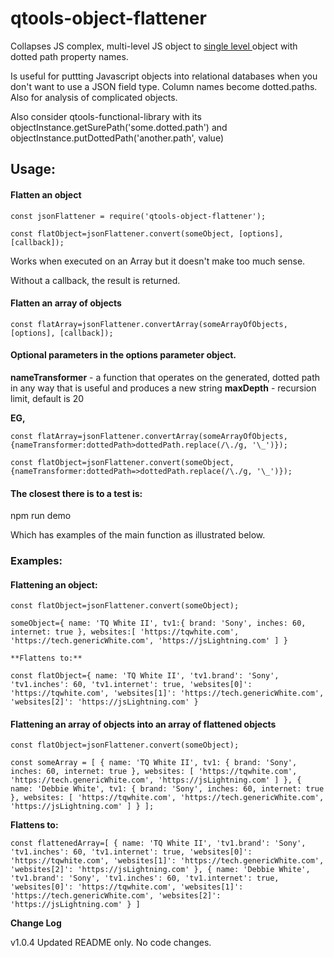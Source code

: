 # qtools-object-flattener

Collapses JS complex, multi-level JS object to <u>single level </u>object with dotted path property names.



Is useful for puttting Javascript objects into relational databases when you don't want to use a JSON field type. Column names become dotted.paths. Also for analysis of complicated objects.



Also consider qtools-functional-library with its objectInstance.getSurePath('some.dotted.path') and objectInstance.putDottedPath('another.path', value)

## Usage:

#### **Flatten an object**

    const jsonFlattener = require('qtools-object-flattener');
    
    const flatObject=jsonFlattener.convert(someObject, [options], [callback]);

Works when executed on an Array but it doesn't make too much sense.

Without a callback, the result is returned.

#### **Flatten an array of objects**

    const flatArray=jsonFlattener.convertArray(someArrayOfObjects, [options], [callback]); 

#### **Optional parameters in the options parameter object.**

**nameTransformer** - a function that operates on the generated, dotted path in any way that is useful and produces a new string
**maxDepth**        - recursion limit, default is 20

**EG,**

    const flatArray=jsonFlattener.convertArray(someArrayOfObjects, {nameTransformer:dottedPath>dottedPath.replace(/\./g, '\_')}); 
    
    const flatObject=jsonFlattener.convert(someObject, {nameTransformer:dottedPath=>dottedPath.replace(/\./g, '\_')});

#### **The closest there is to a test is:**

npm run demo

Which has examples of the main function as illustrated below.

### Examples:

#### **Flattening an object:**

    const flatObject=jsonFlattener.convert(someObject);

`someObject={
    name: 'TQ White II',
    tv1:{
        brand: 'Sony',
        inches: 60,
        internet: true
    },
    websites:[
        'https://tqwhite.com',
        'https://tech.genericWhite.com',
        'https://jsLightning.com'
    ]
}`

`**Flattens to:**`

`const flatObject={
  name: 'TQ White II',
  'tv1.brand': 'Sony',
  'tv1.inches': 60,
  'tv1.internet': true,
  'websites[0]': 'https://tqwhite.com',
  'websites[1]': 'https://tech.genericWhite.com',
  'websites[2]': 'https://jsLightning.com'
}`

#### **Flattening an array of objects into an array of flattened objects**

    const flatObject=jsonFlattener.convert(someObject);

`const someArray = [
    {
        name: 'TQ White II',
        tv1: {
            brand: 'Sony',
            inches: 60,
            internet: true
        },
        websites: [
            'https://tqwhite.com',
            'https://tech.genericWhite.com',
            'https://jsLightning.com'
        ]
    },
    {
        name: 'Debbie White',
        tv1: {
            brand: 'Sony',
            inches: 60,
            internet: true
        },
        websites: [
            'https://tqwhite.com',
            'https://tech.genericWhite.com',
            'https://jsLightning.com'
        ]
    }
];`

**Flattens to:**

`const flattenedArray=[
    {
      name: 'TQ White II',
      'tv1.brand': 'Sony',
      'tv1.inches': 60,
      'tv1.internet': true,
      'websites[0]': 'https://tqwhite.com',
      'websites[1]': 'https://tech.genericWhite.com',
      'websites[2]': 'https://jsLightning.com'
    },
    {
      name: 'Debbie White',
      'tv1.brand': 'Sony',
      'tv1.inches': 60,
      'tv1.internet': true,
      'websites[0]': 'https://tqwhite.com',
      'websites[1]': 'https://tech.genericWhite.com',
      'websites[2]': 'https://jsLightning.com'
    }
  ]`

**Change Log**



v1.0.4 Updated README only. No code changes.